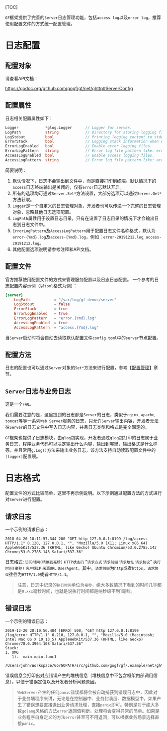 
[TOC]

`GF`框架提供了完善的`Server`日志管理功能，包括`access log`以及`error log`，推荐使用配置文件的方式统一配置管理。

# 日志配置

## 配置对象

请查看API文档：

https://godoc.org/github.com/gogf/gf/net/ghttp#ServerConfig

## 配置属性
日志相关配置属性如下：
```go
Logger            *glog.Logger      // Logger for server.
LogPath           string            // Directory for storing logging files.
LogStdout         bool              // Printing logging content to stdout.
ErrorStack        bool              // Logging stack information when error.
ErrorLogEnabled   bool              // Enable error logging files.
ErrorLogPattern   string            // Error log file pattern like: error-{Ymd}.log
AccessLogEnabled  bool              // Enable access logging files.
AccessLogPattern  string            // Error log file pattern like: access-{Ymd}.log
```
简要说明：
1. 默认情况下，日志不会输出到文件中，而是直接打印到终端。默认情况下的`access`日志终端输出是关闭的，仅有`error`日志默认开启。
1. 所有的选项均可通过`Server.Set*`方法设置，大部分选项可以通过`Server.Get*`方法获取。
1. `Logger`是一个自定义的日志管理对象，开发者也可以传递一个完整的日志管理对象，忽略其他日志选项配置。
1. `LogPath`属性用于设置日志目录，只有在设置了日志目录的情况下才会输出日志到日志文件中。
1. `ErrorLogPattern`及`AccessLogPattern`用于配置日志文件名称格式，默认为`error-{Ymd}.log`及`access-{Ymd}.log`，例如：`error-20191212.log`, `access-20191212.log`。
1. 其他配置选项说明请参考注释和API文档。

## 配置文件

官方推荐使用配置文件的方式来管理服务配置以及日志日志配置。
一个参考的日志配置内容示例（以`toml`格式为例）：
```toml
[server]
	LogPath           = "/var/log/gf-demos/server"
    LogStdout         = false            
    ErrorStack        = true              
    ErrorLogEnabled   = true              
    ErrorLogPattern   = "error.{Ymd}.log"            
    AccessLogEnabled  = true        
    AccessLogPattern  = "access.{Ymd}.log"    
```

当`Server`启动时将会自动去读取默认配置文件`config.toml`中的`server`节点配置。

## 配置方法

日志的配置也可以通过`Server`对象的`Set*`方法来进行配置，参考【[配置管理](net/ghttp/config.md)】章节。

## `Server`日志与业务日志

这是一个`FAQ`。

我们需要注意的是，这里提到的日志都是`Server`的日志，类似于`nginx`, `apache`, `tomcat`等等一系列`Web Server`服务的日志，只允许`Server`输出内容，开发者无法往`Server`的日志文件中写入日志内容，并且日志类型和格式是完全固定的。

`GF`框架也提供了日志模块，由`glog`包实现，开发者通过`glog`包打印的日志属于业务日志，程序业务代码可以决定输出什么内容，输出到哪里，输出格式是什么样等。并且常用`g.Log()`方法来输出业务日志，该方法支持自动读取配置文件中的`[logger]`配置项。

# 日志格式

配置文件的方式比较简单，这里不再示例说明。以下示例通过配置方法的方式进行对`Server`进行配置。

## 请求日志


一个示例的请求日志：
```shell
2018-04-20 18:11:57.344 200 "GET http 127.0.0.1:8199 /log/access HTTP/1.1" 0.120, 127.0.0.1, "", "Mozilla/5.0 (X11; Linux x86_64) AppleWebKit/537.36 (KHTML, like Gecko) Ubuntu Chromium/53.0.2785.143 Chrome/53.0.2785.143 Safari/537.36"
```
日志格式: `访问时间(精确到毫秒)` `HTTP状态码` "`请求方式` `请求前缀` `请求地址` `请求协议`" `执行时间(毫秒)` `客户端IP` `来源URL` `UserAgent`。其中，`请求前缀`为`http`或者`https`，`请求协议`往往为`HTTP/1.0`或者`HTTP/1.1`。

> 注意，日志中记录的`执行时间`单位为`毫秒`，绝大多数情况下看到的时间几乎都是`0.xxx`毫秒时间，也就是说执行时间都是纳秒级不到1毫秒。

## 错误日志

一个示例的错误日志：

```shell
2019-12-20 20:10:56.484 [ERRO] 500, "GET http 127.0.0.1:8199 /log/error HTTP/1.1" 0.210, 127.0.0.1, "", "Mozilla/5.0 (Macintosh; Intel Mac OS X 10_13_5) AppleWebKit/537.36 (KHTML, like Gecko) Chrome/78.0.3904.108 Safari/537.36"
Stack:
1. OMG
   1).  main.main.func1
        /Users/john/Workspace/Go/GOPATH/src/github.com/gogf/gf/.example/net/ghttp/server/log/log_error.go:10

```
错误信息会打印出对应错误产生的堆栈信息（堆栈信息中不包含框架内部调用信息），以便于错误定位以及开发者分析问题原因。

> `WebServer`产生的任何`panic`错误都将会被自动捕获到错误日志中，因此对于业务端程序来讲，无论是在控制器中、业务封装层、数据模型中，如果产生了错误想要直接退出业务请求处理，直接`panic`即可。特别是对于绝大多数`golang`风格的方法`error`返回值判断，处理将会变得异常的简单。如果是业务程序自身定义的方法`error`甚至可不用返回，可以根据业务场景选择直接`panic`。
